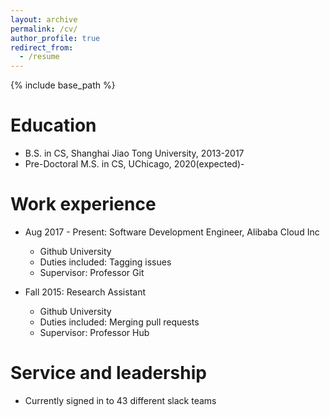 ```yaml
---
layout: archive
permalink: /cv/
author_profile: true
redirect_from:
  - /resume
---
```


{% include base_path %}

Education
======
* B.S. in CS, Shanghai Jiao Tong University, 2013-2017
* Pre-Doctoral M.S. in CS, UChicago, 2020(expected)-

Work experience
======
* Aug 2017 - Present: Software Development Engineer, Alibaba Cloud Inc
  * Github University
  * Duties included: Tagging issues
  * Supervisor: Professor Git

* Fall 2015: Research Assistant
  * Github University
  * Duties included: Merging pull requests
  * Supervisor: Professor Hub
  
<!-- Skills
======
* Skill 1
* Skill 2
  * Sub-skill 2.1
  * Sub-skill 2.2
  * Sub-skill 2.3
* Skill 3 -->

<!-- Publications
======
  <ul>{% for post in site.publications %}
    {% include archive-single-cv.html %}
  {% endfor %}</ul>
  
Talks
======
  <ul>{% for post in site.talks %}
    {% include archive-single-talk-cv.html %}
  {% endfor %}</ul>
  
Teaching
======
  <ul>{% for post in site.teaching %}
    {% include archive-single-cv.html %}
  {% endfor %}</ul> -->
  
Service and leadership
======
* Currently signed in to 43 different slack teams
